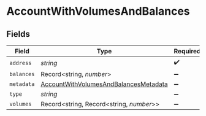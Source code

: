 # AccountWithVolumesAndBalances


## Fields

| Field                                                                                                 | Type                                                                                                  | Required                                                                                              | Description                                                                                           | Example                                                                                               |
| ----------------------------------------------------------------------------------------------------- | ----------------------------------------------------------------------------------------------------- | ----------------------------------------------------------------------------------------------------- | ----------------------------------------------------------------------------------------------------- | ----------------------------------------------------------------------------------------------------- |
| `address`                                                                                             | *string*                                                                                              | :heavy_check_mark:                                                                                    | N/A                                                                                                   | users:001                                                                                             |
| `balances`                                                                                            | Record<string, *number*>                                                                              | :heavy_minus_sign:                                                                                    | N/A                                                                                                   |                                                                                                       |
| `metadata`                                                                                            | [AccountWithVolumesAndBalancesMetadata](../../models/shared/accountwithvolumesandbalancesmetadata.md) | :heavy_minus_sign:                                                                                    | N/A                                                                                                   |                                                                                                       |
| `type`                                                                                                | *string*                                                                                              | :heavy_minus_sign:                                                                                    | N/A                                                                                                   | virtual                                                                                               |
| `volumes`                                                                                             | Record<string, Record<string, *number*>>                                                              | :heavy_minus_sign:                                                                                    | N/A                                                                                                   |                                                                                                       |